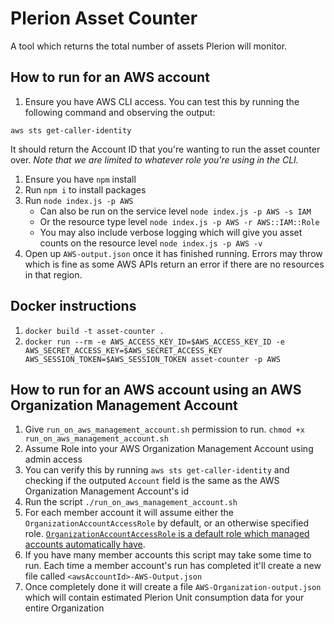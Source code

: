 # Plerion Asset Counter
A tool which returns the total number of assets Plerion will monitor.

## How to run for an AWS account
1. Ensure you have AWS CLI access. You can test this by running the following command and observing the output:
```
aws sts get-caller-identity
```
It should return the Account ID that you're wanting to run the asset counter over. _Note that we are limited to whatever
role you're using in the CLI._
1. Ensure you have `npm` install
2. Run `npm i` to install packages
3. Run `node index.js -p AWS`
    * Can also be run on the service level `node index.js -p AWS -s IAM`
    * Or the resource type level `node index.js -p AWS -r AWS::IAM::Role`
    * You may also include verbose logging which will give you asset counts on the resource level `node index.js -p AWS -v`
4. Open up `AWS-output.json` once it has finished running. Errors may throw which is fine as some AWS APIs return an
error if there are no resources in that region.

## Docker instructions
1. `docker build -t asset-counter .`
2. `docker run --rm -e AWS_ACCESS_KEY_ID=$AWS_ACCESS_KEY_ID -e AWS_SECRET_ACCESS_KEY=$AWS_SECRET_ACCESS_KEY AWS_SESSION_TOKEN=$AWS_SESSION_TOKEN asset-counter -p AWS`

## How to run for an AWS account using an AWS Organization Management Account
1. Give `run_on_aws_management_account.sh` permission to run. `chmod +x run_on_aws_management_account.sh`
2. Assume Role into your AWS Organization Management Account using admin access
3. You can verify this by running `aws sts get-caller-identity` and checking if the outputed `Account` field is the same as the AWS Organization Management Account's id
4. Run the script `./run_on_aws_management_account.sh`
5. For each member account it will assume either the `OrganizationAccountAccessRole` by default, or an otherwise specified role. [`OrganizationAccountAccessRole` is a default role which managed accounts automatically have](https://docs.aws.amazon.com/organizations/latest/userguide/orgs_manage_accounts_access.html).
6. If you have many member accounts this script may take some time to run. Each time a member account's run has completed it'll create a new file called `<awsAccountId>-AWS-Output.json`
7. Once completely done it will create a file `AWS-Organization-output.json` which will contain estimated Plerion Unit consumption data for your entire Organization